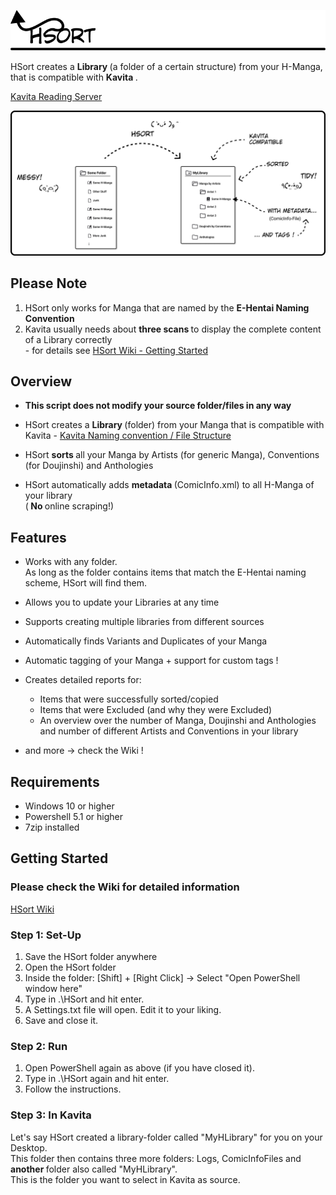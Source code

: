 


![alt text](https://github.com/marsanthe/HSort/blob/main/Images/LogoUnderlined.jpg)

<p>

HSort creates a <strong> Library </strong> (a folder of a certain structure) from your H-Manga, that is compatible with <strong> Kavita </strong>.

[Kavita Reading Server](https://github.com/Kareadita/Kavita)

</p>

<p> 

![alt text](https://github.com/marsanthe/HSort/blob/main/Images/HSortImage2.jpg)

</p>

## Please Note

1. HSort only works for Manga that are named by the <strong>E-Hentai Naming Convention</strong><br>
2. Kavita usually needs about <strong> three scans </strong>to display the complete content of a Library correctly<br> - for details see [HSort Wiki - Getting Started](https://github.com/marsanthe/HSort/wiki/1-Getting-Started)

## Overview

- <strong>This script does not modify your source folder/files in any way</strong>

- HSort creates a <strong> Library </strong> (folder) from your Manga that is compatible with Kavita - [Kavita Naming convention / File Structure](https://wiki.kavitareader.com/guides/scanner) <br>

- HSort <strong> sorts </strong> all your Manga by Artists (for generic Manga), Conventions (for Doujinshi) and Anthologies<br>

- HSort automatically adds <strong> metadata </strong> (ComicInfo.xml) to all H-Manga of your library<br>
(<strong> No </strong> online scraping!)


## Features

<p>

- Works with any folder.<br>
As long as the folder contains items that match the E-Hentai naming scheme,
HSort will find them.

- Allows you to update your Libraries at any time
- Supports creating multiple libraries from different sources
- Automatically finds Variants and Duplicates of your Manga
- Automatic tagging of your Manga + support for custom tags !
- Creates detailed reports for:
    - Items that were successfully sorted/copied 
    - Items that were Excluded (and why they were Excluded)
    - An overview over the number of Manga, Doujinshi and Anthologies<br> 
    and number of different Artists and Conventions in your library
- and more -> check the Wiki !

</p>

## Requirements
- Windows 10 or higher 
- Powershell 5.1 or higher
- 7zip installed

## Getting Started

### Please check the Wiki for detailed information

<p>

[HSort Wiki](https://github.com/marsanthe/HSort/wiki)
</p>

### Step 1: Set-Up
<p>

1. Save the HSort folder anywhere
2. Open the HSort folder
3. Inside the folder: [Shift] + [Right Click] -> Select "Open PowerShell window here"
4. Type in .\HSort and hit enter.
5. A Settings.txt file will open. Edit it to your liking.
6. Save and close it.

</p>

### Step 2: Run
<p>

1. Open PowerShell again as above (if you have closed it).
2. Type in .\HSort again and hit enter.
3. Follow the instructions.

</p>

### Step 3: In Kavita

<p> 
Let's say HSort created a library-folder called "MyHLibrary" for you on your Desktop.<br>
This folder then contains three more folders: Logs, ComicInfoFiles and <strong> another </strong> folder also called "MyHLibrary".<br>
This is the folder you want to select in Kavita as source. 
</p>
